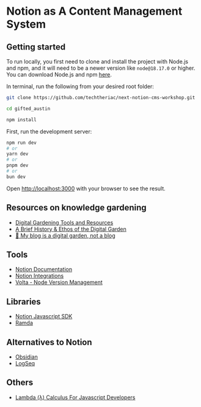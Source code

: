 # Notion as A Content Management System

## Getting started

To run locally, you first need to clone and install the project with Node.js and npm, and it will need to be a newer version like `node@18.17.0` or higher. You can download Node.js and npm [here](https://nodejs.org).

In terminal, run the following from your desired root folder:

```sh
git clone https://github.com/techtheriac/next-notion-cms-workshop.git

cd gifted_austin

npm install
```

First, run the development server:

```bash
npm run dev
# or
yarn dev
# or
pnpm dev
# or
bun dev
```

Open [http://localhost:3000](http://localhost:3000) with your browser to see the result.

## Resources on knowledge gardening

- [Digital Gardening Tools and Resources](https://github.com/MaggieAppleton/digital-gardeners)
- [A Brief History & Ethos of the Digital Garden](https://maggieappleton.com/garden-history)
- [🌱 My blog is a digital garden, not a blog](https://joelhooks.com/digital-garden/)

## Tools

- [Notion Documentation](https://developers.notion.com/)
- [Notion Integrations](https://www.notion.so/my-integrations)
- [Volta - Node Version Management](https://volta.sh/)

## Libraries

- [Notion Javascript SDK](https://github.com/makenotion/notion-sdk-js)
- [Ramda](https://ramdajs.com/)

## Alternatives to Notion

- [Obsidian](https://obsidian.md/)
- [LogSeq](https://logseq.com/)

## Others

- [Lambda (λ) Calculus For Javascript Developers](https://gist.github.com/techtheriac/d0daa646b45fed7fba7c061bfc3154ee)
